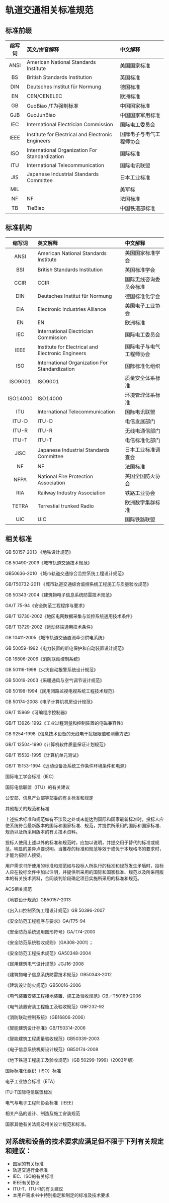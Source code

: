 # 轨道交通相关标准规范

## 标准前缀

| 缩写词  | 英文/拼音解释                                  | 中文解释         |
| :--: | :--------------------------------------- | :----------- |
| ANSI | American National Standards Institute    | 美国国家标准       |
|  BS  | British Standards Institution            | 英国标准         |
| DIN  | Deutsches Institut für Normung           | 德国标准         |
|  EN  | CEN/CENELEC                              | 欧洲标准         |
|  GB  | GuoBiao /T为强制标准                          | 中国国家标准       |
| GJB  | GuoJunBiao                               | 中国国家军用标准     |
| IEC  | International Electrician Commission     | 国际电工委员会      |
| IEEE | Institute for Electrical and Electronic Engineers | 国际电子与电气工程师协会 |
| ISO  | International Organization For  Standardization | 国际标准         |
| ITU  | International Telecommunication          | 国际电讯联盟       |
| JIS  | Japanese Industrial Standards Committee  | 日本工业标准       |
| MIL  |                                          | 美军标          |
|  NF  | NF                                       | 法国标准         |
|  TB  | TieBiao                                  | 中国铁道部标准      |

## 标准机构

|   缩写词    | 英文解释                                     | 中文解释         |
| :------: | :--------------------------------------- | :----------- |
|   ANSI   | American National Standards Institute    | 美国国家标准学会     |
|   BSI    | British Standards Institution            | 英国标准学会       |
|   CCIR   | CCIR                                     | 国际无线咨询委员会标准  |
|   DIN    | Deutsches Institut für Normung           | 德国标准化学会      |
|   EIA    | Electronic Industries Alliance           | 美国电子工业协会     |
|    EN    | EN                                       | 欧洲标准         |
|   IEC    | International Electrician Commission     | 国际电工委员会      |
|   IEEE   | Institute for Electrical and Electronic Engineers | 国际电子与电气工程师协会 |
|   ISO    | International Organization For  Standardization | 国际标准化组织      |
| ISO9001  | ISO9001                                  | 质量安全体系标准     |
| ISO14000 | ISO14000                                 | 环境管理体系标准     |
|   ITU    | International Telecommunication          | 国际电讯联盟       |
|  ITU-D   | ITU-D                                    | 电信发展部门       |
|  ITU-R   | ITU-R                                    | 无线电通信部门      |
|  ITU-T   | ITU-T                                    | 电信标准化部门      |
|   JISC   | Japanese Industrial Standards Committee  | 日本工业标准调查会    |
|    NF    | NF                                       | 法国标准         |
|   NFPA   | National Fire Protection Association     | 美国全国防火协会     |
|   RIA    | Railway Industry Association             | 铁路工业协会       |
|  TETRA   | Terrestial trunked Radio                 | 欧洲数字集群标准     |
|   UIC    | UIC                                      | 国际铁路联盟       |

## 相关标准

GB 50157-2013 《地铁设计规范》

GB 50490-2009《城市轨道交通技术规范》

GB50636-2010 《城市轨道交通综合监控系统工程设计规范》

GB/T50732-2011 《城市轨道交通综合监控系统工程施工与质量验收规范》

GB 50343-2004《建筑物电子信息系统防雷技术规范》

GA/T 75-94《安全防范工程程序与要求》

GB/T 13730-2002《地区电网数据采集与监控系统通用技术条件》

GB/T 13729-2002《远动终端通用技术条件》

GB 10411-2005《城市轨道交通直流牵引供电系统》

GB 50059-1992《电力装置的断电保护和自动装置设计规范》

GB 16806-2006《消防联动控制系统》

GB 50116-1998《火灾自动报警系统设计规范》

GB 50019-2003《采暖通风与空气调节设计规范》

GB 50198-1994《民用闭路监视电视系统工程技术规范》

GB 50174-2008《电子计算机机房设计规范》

GB/T 15969《可编程序控制器》

GB/T 13926-1992《工业过程测量和控制装置的电磁兼容性》

GB 9254-1998《信息技术设备的无线电干扰极限值和测量方法》

GB/T 12504-1990《计算机软件质量保证计划规范》

GB/T 15532-1995《计算机单元测试》

GB/T 15153-1994《远动设备及系统工作条件环境条件和电源》

国际电工学会标准（IEC）

国际电信联盟（ITU）的有关建议

公安部、信息产业部等部委的有关标准和规定

其他相关的规范和标准

上述技术标准和规范如有不涉及之处或未能达到国际和国家最新标准时，投标人应使系统符合最新版本的国际和国家标准、规范，并提供所采用的国际和国家标准、规范以及所采用版本的有关技术资料。

投标人使用上述以外的标准和规范时，应加以说明，并提交用于替代的标准或规范，明显的差异点要说明。当推荐的标准和规范等效于或优于本规格书的要求时，才能为招标人接受。

用户需求书所使用的标准和规范如与投标人所执行的标准和规范发生矛盾时，投标人应在投标文件中加以注明，并提供所采用的国际和国家标准、规范以及所采用版本的有关技术资料，合同谈判阶段确定项目实施所采用的标准和规范。



ACS相关规范

《地铁设计规范》GB50157-2013

《出入口控制系统工程设计规范》GB 50396-2007

《安全防范工程程序与要求》GA/T75-94

《安全防范系统通用图形符号》GA/T74-2000

《安全防范系统验收规则》（GA308-2001）；

《安全防范工程技术规范》GA50348-2004

《民用建筑电气设计规范》JGJ16-2008

《建筑物电子信息系统防雷技术规范》GB50343-2012

《建筑设计防火规范》GB50016-2006

《电气装置安装工程接地装置、施工及验收规范》GB／T50169-2006

《电气装置安装工程施工及验收规范》GBF232-92

《消防联动控制系统》（GB16806-2006）

《智能建筑设计标准》GB/T50314-2006

《智能建筑工程质量验收规范》GB50339-2003

《电子信息系统机房设计规范》GB50174-2008

《地下铁道工程施工及验收规范》（GB 50299-1999）(2003年版)

国际标准化组织（ISO）标准

电子工业协会标准（ETA）

ITU-T国际电信联盟标准

电气与电子工程师协会标准（IEEE）

相关产品的设计、制造及施工安装规范

国家其他有关法规及相关设计规范和标准。





## 对系统和设备的技术要求应满足但不限于下列有关规定和建议：

- 国家的有关标准
- 轨道交通行业标准
- IEC、ISO的有关标准
- IEEE有关协议
- ITU-T、ITU-R的有关建议
- 本用户需求书中特别指定和制定的标准及技术要求



